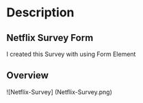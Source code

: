 # Description

## Netflix Survey Form

I created this Survey with using Form Element

## Overview

![Netflix-Survey] (Netflix-Survey.png)